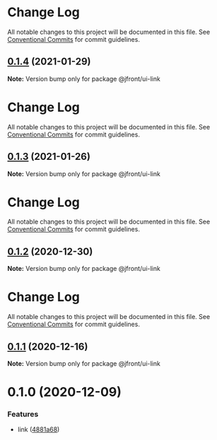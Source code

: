 # Change Log

All notable changes to this project will be documented in this file.
See [Conventional Commits](https://conventionalcommits.org) for commit guidelines.

## [0.1.4](https://github.com/Jepria/jfront-ui/compare/@jfront/ui-link@0.1.3...@jfront/ui-link@0.1.4) (2021-01-29)

**Note:** Version bump only for package @jfront/ui-link





# Change Log

All notable changes to this project will be documented in this file. See
[Conventional Commits](https://conventionalcommits.org) for commit guidelines.

## [0.1.3](https://github.com/Jepria/jfront-ui/compare/@jfront/ui-link@0.1.2...@jfront/ui-link@0.1.3) (2021-01-26)

**Note:** Version bump only for package @jfront/ui-link

# Change Log

All notable changes to this project will be documented in this file. See
[Conventional Commits](https://conventionalcommits.org) for commit guidelines.

## [0.1.2](https://github.com/Jepria/jfront-ui/compare/@jfront/ui-link@0.1.1...@jfront/ui-link@0.1.2) (2020-12-30)

**Note:** Version bump only for package @jfront/ui-link

# Change Log

All notable changes to this project will be documented in this file. See
[Conventional Commits](https://conventionalcommits.org) for commit guidelines.

## [0.1.1](https://github.com/Jepria/jfront-ui/compare/@jfront/ui-link@0.1.0...@jfront/ui-link@0.1.1) (2020-12-16)

**Note:** Version bump only for package @jfront/ui-link

# 0.1.0 (2020-12-09)

### Features

- link
  ([4881a68](https://github.com/Jepria/jfront-ui/commit/4881a68b1093b94945994c64a96bacd966326cc0))
